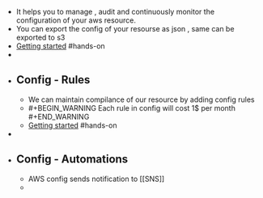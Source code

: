 - It helps you to manage , audit and continuously monitor the configuration of your aws resource.
- You can export the config of your resourse as json , same can be exported to s3
- [Getting started](https://docs.aws.amazon.com/config/latest/developerguide/gs-console.html) #hands-on
-
- ## Config - Rules
	- We can maintain compilance of our resource by adding config rules
	- #+BEGIN_WARNING
	  Each rule in config will cost 1$ per month
	  #+END_WARNING
	- [Getting started](https://docs.aws.amazon.com/config/latest/developerguide/evaluate-config.html) #hands-on
-
- ## Config - Automations
	- AWS config sends notification to [[SNS]]
	-